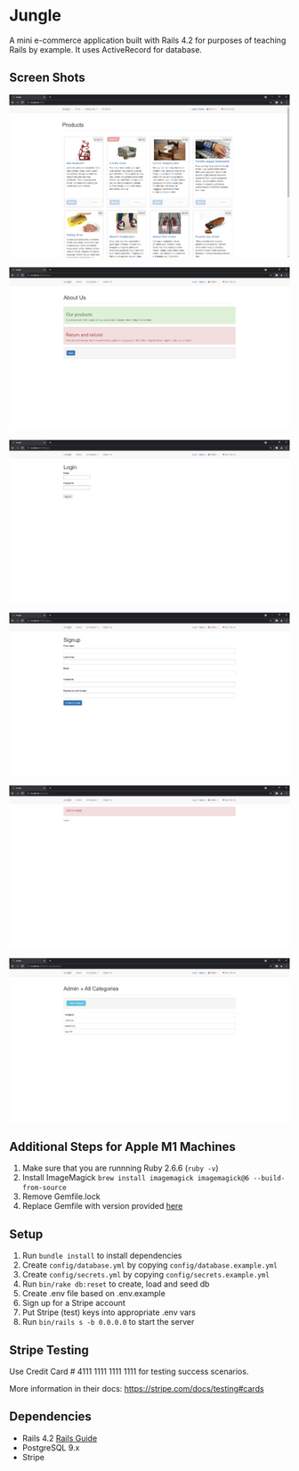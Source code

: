 # Jungle

A mini e-commerce application built with Rails 4.2 for purposes of teaching Rails by example. It uses ActiveRecord for database.

## Screen Shots

!["Jungle home page"](https://github.com/lawwwlin/jungle-rails/blob/master/docs/jungle-home.png)

!["Jungle about us page"](https://github.com/lawwwlin/jungle-rails/blob/master/docs/jungle-aboutus.png)

!["Jungle login page"](https://github.com/lawwwlin/jungle-rails/blob/master/docs/jungle-login.png)

!["Jungle sign up page"](https://github.com/lawwwlin/jungle-rails/blob/master/docs/jungle-signup.png)

!["Jungle cart empty"](https://github.com/lawwwlin/jungle-rails/blob/master/docs/jungle-emptycart.png)

!["Jungle admin categories page"](https://github.com/lawwwlin/jungle-rails/blob/master/docs/jungle-admin-categories.png)

## Additional Steps for Apple M1 Machines

1. Make sure that you are runnning Ruby 2.6.6 (`ruby -v`)
1. Install ImageMagick `brew install imagemagick imagemagick@6 --build-from-source`
2. Remove Gemfile.lock
3. Replace Gemfile with version provided [here](https://gist.githubusercontent.com/FrancisBourgouin/831795ae12c4704687a0c2496d91a727/raw/ce8e2104f725f43e56650d404169c7b11c33a5c5/Gemfile)

## Setup

1. Run `bundle install` to install dependencies
2. Create `config/database.yml` by copying `config/database.example.yml`
3. Create `config/secrets.yml` by copying `config/secrets.example.yml`
4. Run `bin/rake db:reset` to create, load and seed db
5. Create .env file based on .env.example
6. Sign up for a Stripe account
7. Put Stripe (test) keys into appropriate .env vars
8. Run `bin/rails s -b 0.0.0.0` to start the server

## Stripe Testing

Use Credit Card # 4111 1111 1111 1111 for testing success scenarios.

More information in their docs: <https://stripe.com/docs/testing#cards>

## Dependencies

* Rails 4.2 [Rails Guide](http://guides.rubyonrails.org/v4.2/)
* PostgreSQL 9.x
* Stripe
